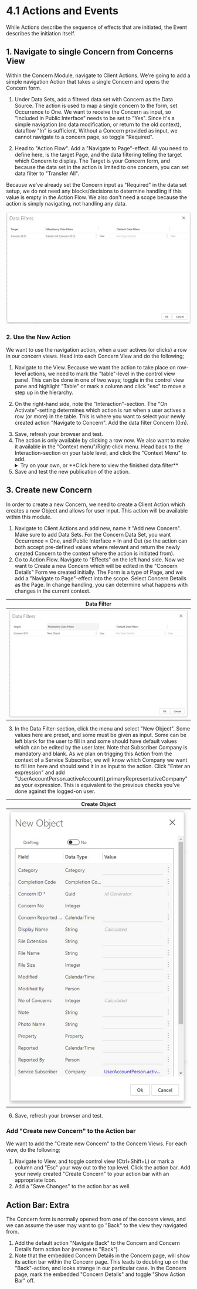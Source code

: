 # 4.1 Actions and Events
While Actions describe the sequence of effects that are initiated, the Event describes the initiation itself.

## 1. Navigate to single Concern from Concerns View
Within the Concern Module, navigate to Client Actions. We're going to add a simple navigation Action that takes a single Concern and opens the Concern form.

1. Under Data Sets, add a filtered data set with Concern as the Data Source. The action is used to map a single concern to the form, set Occurrence to One. We want to receive the Concern as input, so "Included in Public Interface" needs to be set to "Yes". Since it's a simple navigation (no data modification, or return to the old context), dataflow "In" is sufficient. Without a Concern provided as input, we cannot navigate to a concern page, so toggle "Required".


2. Head to "Action Flow". Add a "Navigate to Page"-effect. All you need to define here, is the target Page, and the data filtering telling the target which Concern to display. The Target is your Concern form, and because the data set in the action is limited to one concern, you can set data filter to "Transfer All".


Because we've already set the Concern input as "Required" in the data set setup, we do not need any blocks/decisions to determine handling if this value is empty in the Action Flow. We also don't need a scope because the action is simply navigating, not handling any data.

![Exc2fig8.JPG](media/Navigate_concern.JPG)


### 2. Use the New Action

We want to use the navigation action, when a user actives (or clicks) a row in our concern views. Head into each Concern View and do the following;

1. Navigate to the View. Because we want the action to take place on row-level actions, we need to mark the "table"-level in the control view panel. This can be done in one of two ways; toggle in the control view pane and highlight "Table" or mark a column and click "esc" to move a step up in the hierarchy.

2. On the right-hand side, note the "Interaction"-section. The "On Activate"-setting determines which action is run when a user actives a row (or more) in the table. This is where you want to select your newly created action "Navigate to Concern". Add the data filter Concern (0:n).


<ol start="3">
  <li> Save, refresh your browser and test. </li>


<li>
The action is only available by clicking a row now. We also want to make it available in the "Context menu"/Right-click menu. Head back to the Interaction-section on your table level, and click the "Context Menu" to add.

<details>
    <summary> Try on your own, or **Click here to view the finished data filter** </summary>
  ![Exc2fig8.JPG](media/ConcernView_ContextMenu.JPG)
</details>

  </li>
<li> Save and test the new publication of the action. </li>

</ol>



## 3. Create new Concern

In order to create a new Concern, we need to create a Client Action which creates a new Object and allows for user input. This action will be available within this module.

1. Navigate to Client Actions and add new, name it "Add new Concern". Make sure to add Data Sets. For the Concern Data Set, you want Occurrence = One, and Public Interface = In and Out (so the action can both accept pre-defined values where relevant and return the newly created Concern to the context where the action is initiated from).
2. Go to Action Flow. Navigate to "Effects" on the left hand side.
Now we want to Create a new Concern which will be edited in the "Concern Details" Form we created initially. The Form is a type of Page, and we add a "Navigate to Page"-effect into the scope. Select Concern Details as the Page. In change handling, you can determine what happens with changes in the current context.

Data Filter       |
:-------------------------:|
![Exc2fig8.JPG](media/CreateConcern_DataFilter.JPG)   |

<ol start="3">
  <li>In the Data Filter-section, click the menu and select "New Object". Some values here are preset, and some must be given as input. Some can be left blank for the user to fill in and some should have default values which can be edited by the user later. Note that Subscriber Company is mandatory and blank. As we plan on trigging this Action from the context of a Service Subscriber, we will know which Company we want to fill inn here and should send it in as input to the action. Click "Enter an expression" and add "UserAccountPerson.activeAccount().primaryRepresentativeCompany" as your expression. This is equivalent to the previous checks you've done against the logged-on user. </li>
</ol>





<!--  ![Exc2fig7.JPG](media/Exc2fig7.JPG)-->

  Create Object           |
  :-------------------------:|
  ![Exc2fig8.JPG](media/CreateConcern_Data.JPG)  |


<ol start="6">
  <li> Save, refresh your browser and test. </li>

</ol>






### Add "Create new Concern" to the Action bar
We want to add the "Create new Concern" to the Concern Views. For each view, do the following;

1. Navigate to View, and toggle control view (Ctrl+Shift+L) or mark a column and "Esc" your way out to the top level. Click the action bar. Add your newly created "Create Concern" to your action bar with an appropriate Icon.
2. Add a "Save Changes" to the action bar as well.



## Action Bar: Extra
The Concern form is normally opened from one of the concern views, and we can assume the user may want to go "Back" to the view they navigated from.

1. Add the default action "Navigate Back" to the Concern and Concern Details form action bar (rename to "Back").
2. Note that the embedded Concern Details in the Concern page, will show its action bar within the Concern page. This leads to doubling up on the "Back"-action, and looks strange in our particular case. In the Concern page, mark the embedded "Concern Details" and toggle "Show Action Bar" off.
